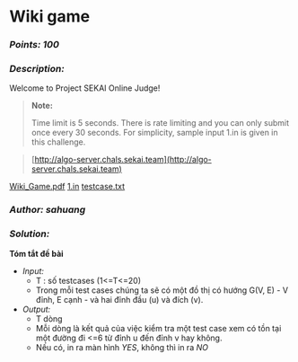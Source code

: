 # Wiki game 

### _Points: 100_

### _Description:_

Welcome to Project SEKAI Online Judge!

> **Note:**
> 
> Time limit is 5 seconds. There is rate limiting and you can only submit once every 30 seconds. For simplicity, sample input 1.in is given in this challenge.

> [http://algo-server.chals.sekai.team](http://algo-server.chals.sekai.team)

[Wiki_Game.pdf](https://github.com/Kayiyan/CTF_Team_Write-up/blob/main/SekaiCTF%202023/PPC/Wiki%20Game/Wiki_Game.pdf) [1.in](https://github.com/Kayiyan/CTF_Team_Write-up/blob/main/SekaiCTF%202023/PPC/Wiki%20Game/1.in) [testcase.txt](https://github.com/Kayiyan/CTF_Team_Write-up/blob/main/SekaiCTF%202023/PPC/Wiki%20Game/testcase.txt)

### _Author: sahuang_

### _Solution:_

**Tóm tắt đề bài**

+ _Input:_
  - T : số testcases (1<=T<=20)
  - Trong mỗi test cases chúng ta sẽ có một đồ thị có hướng G(V, E) - V đỉnh, E cạnh - và hai đỉnh đầu (u) và đích (v).
+ _Output:_
  - T dòng
  - Mỗi dòng là kết quả của việc kiểm tra một test case xem có tồn tại một đường đi <=6 từ đỉnh u đến đỉnh v hay không.
  - Nếu có, in ra màn hình _YES_, không thì in ra _NO_
